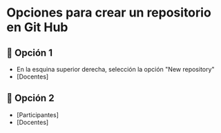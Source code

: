 # Opciones para crear un repositorio en Git Hub

## 📑 Opción 1
- En la esquina superior derecha, selección la opción "New repository"
- [Docentes]

## 📑 Opción 2
- [Participantes]
- [Docentes]
